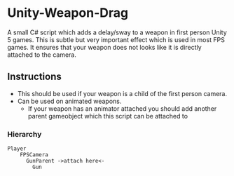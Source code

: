 # Unity-Weapon-Drag
A small C# script which adds a delay/sway to a weapon in first person Unity 5 games. This is subtle but very important effect which is used in most FPS games. It ensures that your weapon does not looks like it is directly attached to the camera.

## Instructions

* This should be used if your weapon is a child of the first person camera. 
* Can be used on animated weapons.
  * If your weapon has an animator attached you should add another parent gameobject which this script can be attached to

### Hierarchy 

```
Player
    FPSCamera
      GunParent ->attach here<-
        Gun
```
